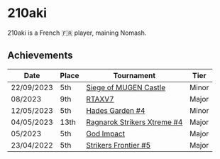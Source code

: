 # 210aki

210aki is a French :fr: player, maining Nomash.

## Achievements

|Date|Place|Tournament|Tier|
|-|-|-|-|
| 22/09/2023 | 5th | [Siege of MUGEN Castle](../../tournaments/misc/mugen.md) | Minor |
| 08/2023 | 9th | [RTAXV7](../../tournaments/rtaxv/rtaxv7.md) | Major |
| 12/05/2023 | 5th | [Hades Garden #4](../../tournaments/hg/hg4.md) | Minor |
| 04/05/2023 | 13th | [Ragnarok Strikers Xtreme #4](../../tournaments/ragna/ragnax4.md) | Major |
| 05/2023 | 5th | [God Impact](../../tournaments/misc/godimpact.md) | Major |
| 23/04/2022 | 5th | [Strikers Frontier #5](../../tournaments/sf/sf5.md) | Major |

